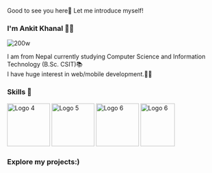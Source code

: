 Good to see you here👋 Let me introduce myself!
<b> <h3> I'm Ankit Khanal 🙍‍♂️</h3></b> ![200w](https://github.com/khanalankitt/khanalankitt/assets/72298204/d843fb93-47e6-4edf-8099-9ae043cd3b72)


I am from Nepal currently studying Computer Science and Information Technology (B.Sc. CSIT)📚 <br/>
I have huge interest in web/mobile development.🧑‍💻 <br/> 
<b><h3>Skills 💪</h3></b> 

 <img src="https://cdn.pixabay.com/photo/2015/04/23/17/41/javascript-736400_960_720.png" alt="Logo 4" height="100" width="100"> <img src="https://cdn.freebiesupply.com/logos/large/2x/react-1-logo-png-transparent.png" alt="Logo 5" height="100" width="100"> <img src="https://imgs.search.brave.com/zQlJGPdc231GeHYIoOArGAR0L9wfuKQiDTuX4_YOdvc/rs:fit:860:0:0:0/g:ce/aHR0cHM6Ly9hc3Nl/dC5icmFuZGZldGNo/LmlvL2lkMmFsdWUt/cngvaWRHdThJSkJk/My5zdmc_dXBkYXRl/ZD0xNzE0NTU2MjIx/Mjky" alt="Logo 6" height="100" width="100"> 
<img src="https://www.technology4u.in/wp-content/uploads/2021/07/react-native.png" alt="Logo 6" height="100" width="80"> 

<h3>Explore my projects:)</h3>












